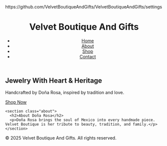 <!DOCTYPE html>
<html lang="en">
<head>https://github.com/VelvetBoutiqueAndGifts/VelvetBoutiqueAndGifts/settings
  <meta charset="UTF-8" />
  <meta name="viewport" content="width=device-width, initial-scale=1.0"/>
  <title>Velvet Boutique And Gifts</title>
  <link rel="stylesheet" href="style.css" />
</head>
<body>
  <header>
    <h1>Velvet Boutique And Gifts</h1>
    <nav>
      <ul>
        <li><a href="#">Home</a></li>
        <li><a href="#">About</a></li>
        <li><a href="#">Shop</a></li>
        <li><a href="#">Contact</a></li>
      </ul>
    </nav>
  </header>

  <main>
    <section class="hero">
      <h2>Jewelry With Heart & Heritage</h2>
      <p>Handcrafted by Doña Rosa, inspired by tradition and love.</p>
      <a href="#" class="btn">Shop Now</a>
    </section>

    <section class="about">
      <h2>About Doña Rosa</h2>
      <p>Doña Rosa brings the soul of Mexico into every handmade piece. Velvet Boutique is her tribute to beauty, tradition, and family.</p>
    </section>
  </main>

  <footer>
    <p>&copy; 2025 Velvet Boutique And Gifts. All rights reserved.</p>
  </footer>
</body>
</html>
